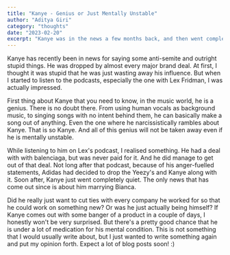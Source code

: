 ```yaml
---
title: "Kanye - Genius or Just Mentally Unstable"
author: "Aditya Giri"
category: "thoughts"
date: "2023-02-20"
excerpt: "Kanye was in the news a few months back, and then went completely quiet. After listening to a few podcasts and watching his documentary, couldn't help but wonder is he's a genius or just a mentally unstable person."
---
```


Kanye has recently been in news for saying some anti-semite and outright stupid things. He was dropped by almost every major brand deal. At first, I thought it was stupid that he was just wasting away his influence. But when I started to listen to the podcasts, especially the one with Lex Fridman, I was actually impressed.

First thing about Kanye that you need to know, in the music world, he is a genius. There is no doubt there. From using human vocals as background music, to singing songs with no intent behind them, he can basically make a song out of anything. Even the one where he narcissistically rambles about Kanye. That is so Kanye. And all of this genius will not be taken away even if he is mentally unstable.

While listening to him on Lex's podcast, I realised something. He had a deal with with balenciaga, but was never paid for it. And he did manage to get out of that deal. Not long after that podcast, because of his anger-fuelled statements, Adidas had decided to drop the Yeezy's and Kanye along with it. Soon after, Kanye just went completely quiet. The only news that has come out since is about him marrying Bianca.

Did he really just want to cut ties with every company he worked for so that he could work on something new? Or was he just actually being himself? If Kanye comes out with some banger of a product in a couple of days, I honestly won't be very surprised. But there's a pretty good chance that he is under a lot of medication for his mental condition. This is not something that I would usually write about, but I just wanted to write something again and put my opinion forth. Expect a lot of blog posts soon! :)
